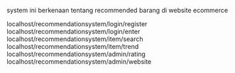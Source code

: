 system ini berkenaan tentang recommended barang di website ecommerce


localhost/recommendationsystem/login/register
localhost/recommendationsystem/login/enter
localhost/recommendationsystem/item/search
localhost/recommendationsystem/item/trend
localhost/recommendationsystem/admin/rating
localhost/recommendationsystem/admin/website
